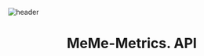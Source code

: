 ![header](https://github.com/user-attachments/assets/527c9c9a-4bf8-4a4d-82a3-9038c823b370)

<h1 align="center" style="border-bottom: none">
    MeMe-Metrics. API
</h1>
